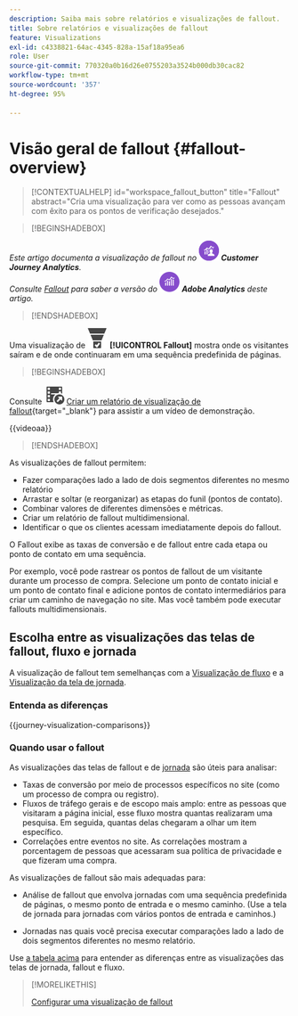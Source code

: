 ```yaml
---
description: Saiba mais sobre relatórios e visualizações de fallout.
title: Sobre relatórios e visualizações de fallout
feature: Visualizations
exl-id: c4338821-64ac-4345-828a-15af18a95ea6
role: User
source-git-commit: 770320a0b16d26e0755203a3524b000db30cac82
workflow-type: tm+mt
source-wordcount: '357'
ht-degree: 95%

---
```


# Visão geral de fallout {#fallout-overview}

<!-- markdownlint-disable MD034 -->

>[!CONTEXTUALHELP]
>id="workspace_fallout_button"
>title="Fallout"
>abstract="Cria uma visualização para ver como as pessoas avançam com êxito para os pontos de verificação desejados."

<!-- markdownlint-enable MD034 -->


>[!BEGINSHADEBOX]

_Este artigo documenta a visualização de fallout no_ ![CustomerJourneyAnalytics](/help/assets/icons/CustomerJourneyAnalytics.svg) _&#x200B;**Customer Journey Analytics**._<br/>_Consulte [Fallout](https://experienceleague.adobe.com/pt-br/docs/analytics/analyze/analysis-workspace/visualizations/fallout/fallout-flow) para saber a versão do_ ![AdobeAnalytics](/help/assets/icons/AdobeAnalytics.svg) _&#x200B;**Adobe Analytics** deste artigo._

>[!ENDSHADEBOX]

Uma visualização de ![ConversionFunnel](/help/assets/icons/ConversionFunnel.svg) **[!UICONTROL Fallout]** mostra onde os visitantes saíram e de onde continuaram em uma sequência predefinida de páginas.


>[!BEGINSHADEBOX]

Consulte ![VideoCheckedOut](/help/assets/icons/VideoCheckedOut.svg) [Criar um relatório de visualização de fallout](https://video.tv.adobe.com/v/345883/?quality=12&learn=on){target="_blank"} para assistir a um vídeo de demonstração.

{{videoaa}}

>[!ENDSHADEBOX]


As visualizações de fallout permitem:

* Fazer comparações lado a lado de dois segmentos diferentes no mesmo relatório
* Arrastar e soltar (e reorganizar) as etapas do funil (pontos de contato).
* Combinar valores de diferentes dimensões e métricas.
* Criar um relatório de fallout multidimensional.
* Identificar o que os clientes acessam imediatamente depois do fallout.

O Fallout exibe as taxas de conversão e de fallout entre cada etapa ou ponto de contato em uma sequência.

Por exemplo, você pode rastrear os pontos de fallout de um visitante durante um processo de compra. Selecione um ponto de contato inicial e um ponto de contato final e adicione pontos de contato intermediários para criar um caminho de navegação no site. Mas você também pode executar fallouts multidimensionais.

## Escolha entre as visualizações das telas de fallout, fluxo e jornada

A visualização de fallout tem semelhanças com a [Visualização de fluxo](/help/analysis-workspace/visualizations/c-flow/flow.md) e a [Visualização da tela de jornada](/help/analysis-workspace/visualizations/journey-canvas/journey-canvas.md).

### Entenda as diferenças

<!-- Information in this snippet is shared between Journey canvas, Fallout, and Flow visualization docs -->

{{journey-visualization-comparisons}}

### Quando usar o fallout

As visualizações das telas de fallout e de [jornada](/help/analysis-workspace/visualizations/journey-canvas/journey-canvas.md) são úteis para analisar:

* Taxas de conversão por meio de processos específicos no site (como um processo de compra ou registro).
* Fluxos de tráfego gerais e de escopo mais amplo: entre as pessoas que visitaram a página inicial, esse fluxo mostra quantas realizaram uma pesquisa. Em seguida, quantas delas chegaram a olhar um item específico.
* Correlações entre eventos no site. As correlações mostram a porcentagem de pessoas que acessaram sua política de privacidade e que fizeram uma compra.

As visualizações de fallout são mais adequadas para:

* Análise de fallout que envolva jornadas com uma sequência predefinida de páginas, o mesmo ponto de entrada e o mesmo caminho. (Use a tela de jornada para jornadas com vários pontos de entrada e caminhos.)

* Jornadas nas quais você precisa executar comparações lado a lado de dois segmentos diferentes no mesmo relatório.

Use [a tabela acima](#understand-the-differences) para entender as diferenças entre as visualizações das telas de jornada, fallout e fluxo.

>[!MORELIKETHIS]
>
>[Configurar uma visualização de fallout](configuring-fallout.md)



